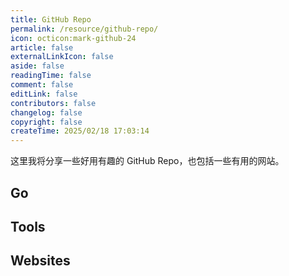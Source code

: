 ```yaml
---
title: GitHub Repo
permalink: /resource/github-repo/
icon: octicon:mark-github-24
article: false
externalLinkIcon: false
aside: false
readingTime: false
comment: false
editLink: false
contributors: false
changelog: false
copyright: false
createTime: 2025/02/18 17:03:14
---
```

这里我将分享一些好用有趣的 GitHub Repo，也包括一些有用的网站。

## Go
<RepoCard repo="yinggaozhen/awesome-go-cn" />

## Tools
<CardGrid>
  <RepoCard repo="leviarista/github-profile-header-generator" />
  <RepoCard repo="LelouchFR/skill-icons" />
</CardGrid>

## Websites
<CardGrid>
  <LinkCard icon="fluent-emoji-flat:zany-face" title="Complete list of github markdown emoji markup" href="https://gist.github.com/rxaviers/7360908" description="提供全量的 GitHub Emoji 及其语法。"/>
  <LinkCard icon="flat-color-icons:portrait-mode" title="Generate an image of contributors to keep your README.md in sync" href="https://contrib.rocks/preview?repo=angular%2Fangular-ja" description="快速生成指定的 GitHub Repo 的全体贡献者头像图片。"/>
  <LinkCard icon="unjs:theme-colors" title="Schemecolor" href="https://www.schemecolor.com/" description="配色网站。"/>
  <LinkCard icon="vscode-icons:file-type-image" title="PicProse" href="https://picprose.pixpark.net/zh" description="快速生成博客的封面，提供图片和标题的自由配置。"/>
</CardGrid>
